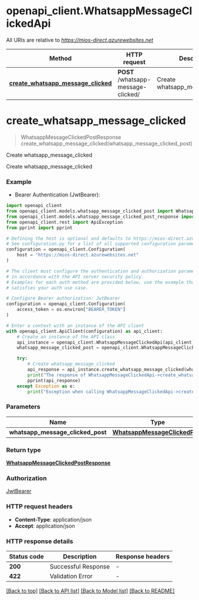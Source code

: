 # openapi_client.WhatsappMessageClickedApi

All URIs are relative to *https://mios-direct.azurewebsites.net*

Method | HTTP request | Description
------------- | ------------- | -------------
[**create_whatsapp_message_clicked**](WhatsappMessageClickedApi.md#create_whatsapp_message_clicked) | **POST** /whatsapp-message-clicked/ | Create whatsapp_message_clicked


# **create_whatsapp_message_clicked**
> WhatsappMessageClickedPostResponse create_whatsapp_message_clicked(whatsapp_message_clicked_post)

Create whatsapp_message_clicked

Create whatsapp_message_clicked

### Example

* Bearer Authentication (JwtBearer):

```python
import openapi_client
from openapi_client.models.whatsapp_message_clicked_post import WhatsappMessageClickedPost
from openapi_client.models.whatsapp_message_clicked_post_response import WhatsappMessageClickedPostResponse
from openapi_client.rest import ApiException
from pprint import pprint

# Defining the host is optional and defaults to https://mios-direct.azurewebsites.net
# See configuration.py for a list of all supported configuration parameters.
configuration = openapi_client.Configuration(
    host = "https://mios-direct.azurewebsites.net"
)

# The client must configure the authentication and authorization parameters
# in accordance with the API server security policy.
# Examples for each auth method are provided below, use the example that
# satisfies your auth use case.

# Configure Bearer authorization: JwtBearer
configuration = openapi_client.Configuration(
    access_token = os.environ["BEARER_TOKEN"]
)

# Enter a context with an instance of the API client
with openapi_client.ApiClient(configuration) as api_client:
    # Create an instance of the API class
    api_instance = openapi_client.WhatsappMessageClickedApi(api_client)
    whatsapp_message_clicked_post = openapi_client.WhatsappMessageClickedPost() # WhatsappMessageClickedPost | 

    try:
        # Create whatsapp_message_clicked
        api_response = api_instance.create_whatsapp_message_clicked(whatsapp_message_clicked_post)
        print("The response of WhatsappMessageClickedApi->create_whatsapp_message_clicked:\n")
        pprint(api_response)
    except Exception as e:
        print("Exception when calling WhatsappMessageClickedApi->create_whatsapp_message_clicked: %s\n" % e)
```



### Parameters


Name | Type | Description  | Notes
------------- | ------------- | ------------- | -------------
 **whatsapp_message_clicked_post** | [**WhatsappMessageClickedPost**](WhatsappMessageClickedPost.md)|  | 

### Return type

[**WhatsappMessageClickedPostResponse**](WhatsappMessageClickedPostResponse.md)

### Authorization

[JwtBearer](../README.md#JwtBearer)

### HTTP request headers

 - **Content-Type**: application/json
 - **Accept**: application/json

### HTTP response details

| Status code | Description | Response headers |
|-------------|-------------|------------------|
**200** | Successful Response |  -  |
**422** | Validation Error |  -  |

[[Back to top]](#) [[Back to API list]](../README.md#documentation-for-api-endpoints) [[Back to Model list]](../README.md#documentation-for-models) [[Back to README]](../README.md)

